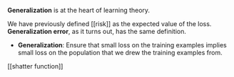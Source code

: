 **Generalization** is at the heart of learning theory.

We have previously defined [[risk]] as the expected value of the loss. **Generalization error**, as it turns out, has the same definition.
- **Generalization**: Ensure that small loss on the training examples implies small loss on the population that we drew the training examples from.

[[shatter function]]